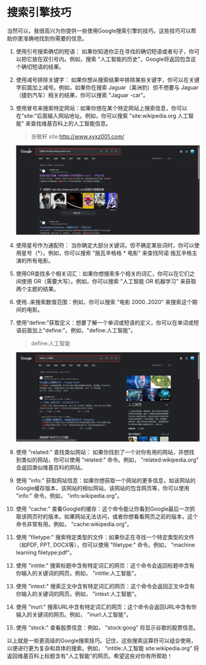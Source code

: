 # 搜索引擎技巧

当然可以，我很高兴为你提供一些使用Google搜索引擎的技巧。这些技巧可以帮助你更准确地找到你需要的信息。

1. 使用引号搜索确切的短语： 如果你知道你正在寻找的确切短语或者句子，你可以把它放在双引号内。例如，搜索 "人工智能的历史"，Google将返回包含这个确切短语的结果。

2. 使用减号排除关键字： 如果你想从搜索结果中排除某些关键字，你可以在关键字前面加上减号。例如，如果你在搜索 Jaguar（美洲豹）但不想要与 Jaguar（捷豹汽车）相关的结果，你可以搜索 "Jaguar -car"。
   
3. 使用冒号来搜索特定网站：如果你想在某个特定网站上搜索信息，你可以在"site:"后面输入网站地址。例如，你可以搜索 "site:wikipedia.org 人工智能" 来查找维基百科上的人工智能信息。
      
      > 张敬轩 site:http://www.xyxz001.com/
      
      ![](https://raw.githubusercontent.com/HongXiaoHong/images/main/db/msedge_4CNpKEDnVL.png)

4. 使用星号作为通配符： 当你确定大部分关键词，但不确定某些词时，你可以使用星号（*）。例如，你可以搜索 "施瓦辛格格 * 电影" 来查找阿诺·施瓦辛格主演的所有电影。

5. 使用OR查找多个相关词汇：如果你想搜索多个相关的词汇，你可以在它们之间使用 OR（需要大写）。例如，你可以搜索 "人工智能 OR 机器学习" 来获取两个主题的结果。

6. 使用..来搜索数值范围：例如，你可以搜索 "电影 2000..2020" 来搜索这个期间的电影。

7. 使用“define:”获取定义：想要了解一个单词或短语的定义，你可以在单词或短语前面加上"define:"。例如，"define:人工智能"。
   
   > define:人工智能
   
   ![](https://raw.githubusercontent.com/HongXiaoHong/images/main/db/msedge_6Enr04msZ9.png)

8. 使用 "related:" 查找类似网站： 如果你找到了一个对你有用的网站，并想找到类似的网站，你可以使用 "related:" 命令。例如， "related:wikipedia.org" 会返回类似维基百科的网站。

9. 使用 "info:" 获取网站信息：如果你想获取一个网站的更多信息，如该网站的Google缓存版本，该网站的相似网站，该网站的包含网页等，你可以使用 "info:" 命令。例如， "info:wikipedia.org"。

10. 使用 "cache:" 查看Google的缓存：这个命令能让你看到Google最后一次抓取该网页时的版本。如果网站无法访问，或者你想看看网页之前的版本，这个命令非常有用。例如， "cache:wikipedia.org"。

11. 使用 "filetype:" 搜索特定类型的文件：如果你正在寻找一个特定类型的文件（如PDF, PPT, DOCX等），你可以使用 "filetype:" 命令。例如， "machine learning filetype:pdf"。

12. 使用 "intitle:" 搜索标题中含有特定词汇的网页：这个命令会返回标题中含有你输入的关键词的网页。例如， "intitle:人工智能"。

13. 使用 "intext:" 搜索正文中含有特定词汇的网页：这个命令会返回正文中含有你输入的关键词的网页。例如， "intext:人工智能"。

14. 使用 "inurl:" 搜索URL中含有特定词汇的网页：这个命令会返回URL中含有你输入的关键词的网页。例如， "inurl:人工智能"。

15. 使用 "stock:" 查看股票信息：例如， "stock:goog" 将显示谷歌的股票信息。

以上就是一些更高级的Google搜索技巧。记住，这些搜索运算符可以组合使用，以便进行更为复杂和具体的搜索。例如， "intitle:人工智能 site:wikipedia.org" 将返回维基百科上标题含有"人工智能"的网页。希望这些对你有所帮助！